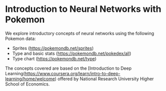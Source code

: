 # Introduction to Neural Networks with Pokemon

We explore introductory concepts of neural networks using the following Pokemon data:
- Sprites (https://pokemondb.net/sprites)
- Type and basic stats (https://pokemondb.net/pokedex/all)
- Type chart (https://pokemondb.net/type)

The concepts covered are based on the [Introduction to Deep Learning(https://www.coursera.org/learn/intro-to-deep-learning/home/welcome) offered by National Research University Higher School of Economics.
